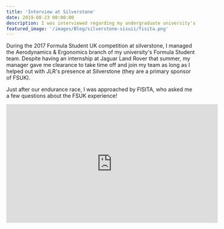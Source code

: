 ```yaml
---
title: 'Interview at Silverstone'
date: 2019-08-23 00:00:00
description: I was interviewed regarding my undergraduate university's Formula Student team during the yearly FSUK competition.
featured_image: '/images/Blog/silverstone-sisuii/fisita.png'
---
```

During the 2017 Formula Student UK competition at silverstone, I managed the Aerodynamics & Ergonomics branch of my university's Formula Student team. Despite having an internship at Jaguar Land Rover that summer, my manager gave me clearance to take time off and join my team as long as I helped out with JLR's presence at Silverstone (they are a primary sponsor of FSUK).

Just after our endurance race, I was approached by FISITA, who asked me a few questions about the FSUK experience!
<iframe width="560" height="315" src="https://www.youtube.com/embed/lzudD8_Yt-8" frameborder="0" allow="accelerometer; autoplay; encrypted-media; gyroscope; picture-in-picture" allowfullscreen></iframe>